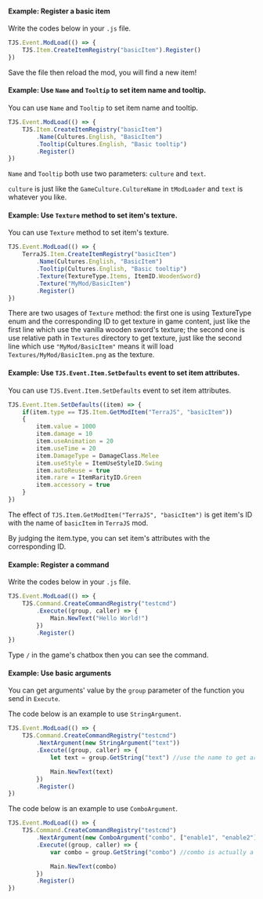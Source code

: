 #### Example: Register a basic item

Write the codes below in your `.js` file.

```javascript
TJS.Event.ModLoad(() => {
    TJS.Item.CreateItemRegistry("basicItem").Register()
})
```

Save the file then reload the mod, you will find a new item!

#### Example: Use `Name` and `Tooltip` to set item name and tooltip.

You can use `Name` and `Tooltip` to set item name and tooltip.

```javascript
TJS.Event.ModLoad(() => {
    TJS.Item.CreateItemRegistry("basicItem")
        .Name(Cultures.English, "BasicItem")
        .Tooltip(Cultures.English, "Basic tooltip")
        .Register()
})
```

`Name` and `Tooltip` both use two parameters: `culture` and `text`.

`culture` is just like the `GameCulture.CultureName` in `tModLoader` and `text` is whatever you like.

#### Example: Use `Texture` method to set item's texture.

You can use `Texture` method to set item's texture.

```javascript
TJS.Event.ModLoad(() => {
    TerraJS.Item.CreateItemRegistry("basicItem")
        .Name(Cultures.English, "BasicItem")
        .Tooltip(Cultures.English, "Basic tooltip")
        .Texture(TextureType.Items, ItemID.WoodenSword)
        .Texture("MyMod/BasicItem")
        .Register()
})
```

There are two usages of `Texture` method: the first one is using TextureType enum and the corresponding ID to get texture in game content, just like the first line which use the vanilla wooden sword's texture; the second one is use relative path in `Textures` directory to get texture, just like the second line which use `"MyMod/BasicItem"` means it will load `Textures/MyMod/BasicItem.png` as the texture.

#### Example: Use `TJS.Event.Item.SetDefaults` event to set item attributes.

You can use `TJS.Event.Item.SetDefaults` event to set item attributes.

```javascript
TJS.Event.Item.SetDefaults((item) => {
    if(item.type == TJS.Item.GetModItem("TerraJS", "basicItem"))
    {
        item.value = 1000
        item.damage = 10
        item.useAnimation = 20
        item.useTime = 20
        item.DamageType = DamageClass.Melee
        item.useStyle = ItemUseStyleID.Swing
        item.autoReuse = true
        item.rare = ItemRarityID.Green
        item.accessory = true
    }
})
```

The effect of `TJS.Item.GetModItem("TerraJS", "basicItem")` is get item's ID with the name of `basicItem` in `TerraJS` mod.

By judging the item.type, you can set item's attributes with the corresponding ID.

#### Example: Register a command

Write the codes below in your `.js` file.

```javascript
TJS.Event.ModLoad(() => {
    TJS.Command.CreateCommandRegistry("testcmd")
        .Execute((group, caller) => {
            Main.NewText("Hello World!")
        })
        .Register()
})
```

Type `/` in the game's chatbox then you can see the command.

#### Example: Use basic arguments

You can get arguments' value by the `group` parameter of the function you send in `Execute`.

The code below is an example to use `StringArgument`.

```javascript
TJS.Event.ModLoad(() => {
    TJS.Command.CreateCommandRegistry("testcmd")
        .NextArgument(new StringArgument("text"))
        .Execute((group, caller) => {
            let text = group.GetString("text") //use the name to get arguments' value

            Main.NewText(text)
        })
        .Register()
})
```

The code below is an example to use `ComboArgument`.

```javascript
TJS.Event.ModLoad(() => {
    TJS.Command.CreateCommandRegistry("testcmd")
        .NextArgument(new ComboArgument("combo", ["enable1", "enable2"]))
        .Execute((group, caller) => {
            var combo = group.GetString("combo") //combo is actually a string

            Main.NewText(combo)
        })
        .Register()
})
```